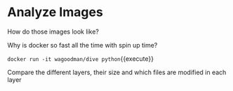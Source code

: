 # Analyze Images

How do those images look like?

Why is docker so fast all the time with spin up time?


`docker run -it wagoodman/dive python`{{execute}}

Compare the different layers, their size and which files are modified in each layer